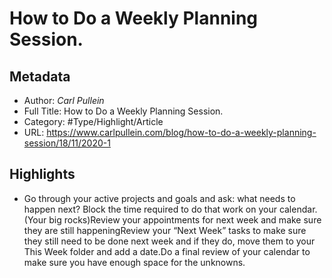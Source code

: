 # How to Do a Weekly Planning Session.

## Metadata

* Author: *Carl Pullein*
* Full Title: How to Do a Weekly Planning Session.
* Category: #Type/Highlight/Article
* URL: https://www.carlpullein.com/blog/how-to-do-a-weekly-planning-session/18/11/2020-1

## Highlights

* Go through your active projects and goals and ask: what needs to happen next? Block the time required to do that work on your calendar. (Your big rocks)Review your appointments for next week and make sure they are still happeningReview your “Next Week” tasks to make sure they still need to be done next week and if they do, move them to your This Week folder and add a date.Do a final review of your calendar to make sure you have enough space for the unknowns.
